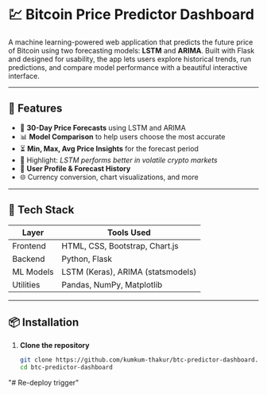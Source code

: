 # 💹 Bitcoin Price Predictor Dashboard

A machine learning-powered web application that predicts the future price of Bitcoin using two forecasting models: **LSTM** and **ARIMA**. Built with Flask and designed for usability, the app lets users explore historical trends, run predictions, and compare model performance with a beautiful interactive interface.

---

## 🚀 Features

- 🔮 **30-Day Price Forecasts** using LSTM and ARIMA
- 📊 **Model Comparison** to help users choose the most accurate
- ⏳ **Min, Max, Avg Price Insights** for the forecast period
- 🧠 Highlight: *LSTM performs better in volatile crypto markets*
- 📂 **User Profile & Forecast History**
- 🌐 Currency conversion, chart visualizations, and more

---

## 🔧 Tech Stack

| Layer      | Tools Used                         |
|------------|-------------------------------------|
| Frontend   | HTML, CSS, Bootstrap, Chart.js      |
| Backend    | Python, Flask                       |
| ML Models  | LSTM (Keras), ARIMA (statsmodels)   |
| Utilities  | Pandas, NumPy, Matplotlib           |

---

## 📦 Installation

1. **Clone the repository**
   ```bash
   git clone https://github.com/kumkum-thakur/btc-predictor-dashboard.git
   cd btc-predictor-dashboard
"# Re-deploy trigger" 
